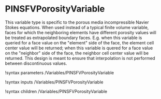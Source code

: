 # PINSFVPorosityVariable

This variable type is specific to the porous media incompressible Navier Stokes
equations. When used instead of a typical finite volume variable, faces for
which the neighboring elements have different porosity values will be treated as
extrapolated boundary faces. E.g. when this variable is queried for a face value
on the "element" side of the face, the element cell center value will be
returned; when this variable is quered for a face value on the "neighbor" side
of the face, the neighbor cell center value will be returned. This design is
meant to ensure that interpolation is not performed between discontinuous values.

!syntax parameters /Variables/PINSFVPorosityVariable

!syntax inputs /Variables/PINSFVPorosityVariable

!syntax children /Variables/PINSFVPorosityVariable
